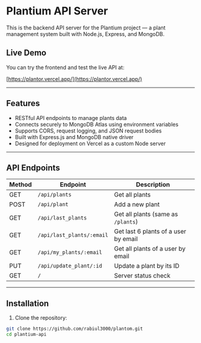 # Plantium API Server

This is the backend API server for the Plantium project — a plant management system built with Node.js, Express, and MongoDB.

## Live Demo

You can try the frontend and test the live API at:

[https://plantor.vercel.app/](https://plantor.vercel.app/)

---

## Features

- RESTful API endpoints to manage plants data
- Connects securely to MongoDB Atlas using environment variables
- Supports CORS, request logging, and JSON request bodies
- Built with Express.js and MongoDB native driver
- Designed for deployment on Vercel as a custom Node server

---

## API Endpoints

| Method | Endpoint              | Description                        |
|--------|-----------------------|----------------------------------|
| GET    | `/api/plants`         | Get all plants                   |
| POST   | `/api/plant`          | Add a new plant                 |
| GET    | `/api/last_plants`    | Get all plants (same as `/plants`)|
| GET    | `/api/last_plants/:email` | Get last 6 plants of a user by email |
| GET    | `/api/my_plants/:email` | Get all plants of a user by email |
| PUT    | `/api/update_plant/:id` | Update a plant by its ID        |
| GET    | `/`                   | Server status check             |

---

## Installation

1. Clone the repository:

```bash
git clone https://github.com/rabiul3000/plantom.git
cd plantium-api
